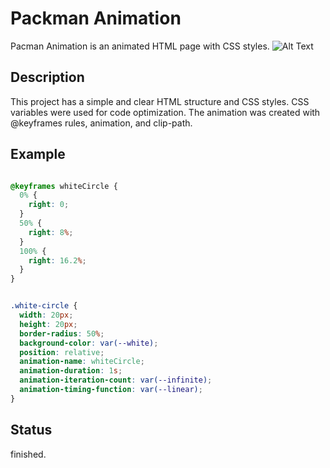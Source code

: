 # Packman Animation

Pacman Animation is an animated HTML page with CSS styles.
![Alt Text](https://media.giphy.com/media/GNY2f4TY4n80YsJUUW/giphy.gif)

## Description

This project has a simple and clear HTML structure and CSS styles. CSS variables were used for code optimization. The animation was created with @keyframes rules, animation, and clip-path.

## Example

```css

@keyframes whiteCircle {
  0% {
    right: 0;
  }
  50% {
    right: 8%;
  }
  100% {
    right: 16.2%;
  }
}


.white-circle {
  width: 20px;
  height: 20px;
  border-radius: 50%;
  background-color: var(--white);
  position: relative;
  animation-name: whiteCircle;
  animation-duration: 1s;
  animation-iteration-count: var(--infinite);
  animation-timing-function: var(--linear);
}
```
## Status

finished.

